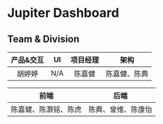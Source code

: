 # Jupiter Dashboard

## Team & Division

| 产品&交互   | UI   |  项目经理 |   架构   |
| :--------:| :--------:| :--------:| :------: |
| 胡婷婷   |  N/A   |陈嘉健 |  陈嘉健、陈典  |

| 前端   |  后端 |  
| :--------:| :--------:| 
| 陈嘉健、陈灏铭、陈虎    |陈典、曾维、陈康怡 | 


